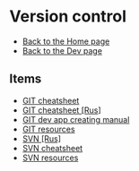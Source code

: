 # Version control

- [Back to the Home page](../../README.md)
- [Back to the Dev page](../README.md)

## Items
- [GIT cheatsheet](GIT%20cheatsheet.md)
- [GIT cheatsheet [Rus]](GIT%20cheatsheet%20[Rus].md)
- [GIT dev app creating manual](GIT%20dev%20app%20creating%20manual.md)
- [GIT resources](GIT%20resources.md)
- [SVN [Rus]](SVN%20[Rus].md)
- [SVN cheatsheet](SVN%20cheatsheet.md)
- [SVN resources](SVN%20resources.md)
